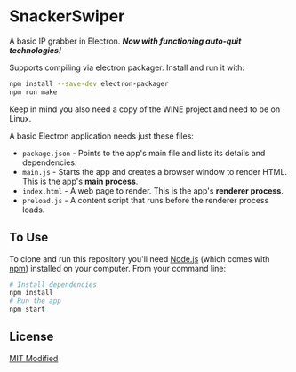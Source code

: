 # SnackerSwiper
A basic IP grabber in Electron. ***Now with functioning auto-quit technologies!***

Supports compiling via electron packager. Install and run it with:

```bash
npm install --save-dev electron-packager
npm run make
```

Keep in mind you also need a copy of the WINE project and need to be on Linux.

A basic Electron application needs just these files:

- `package.json` - Points to the app's main file and lists its details and dependencies.
- `main.js` - Starts the app and creates a browser window to render HTML. This is the app's **main process**.
- `index.html` - A web page to render. This is the app's **renderer process**.
- `preload.js` - A content script that runs before the renderer process loads.


## To Use

To clone and run this repository you'll need [Node.js](https://nodejs.org/en/download/) (which comes with [npm](http://npmjs.com)) installed on your computer. From your command line:

```bash
# Install dependencies
npm install
# Run the app
npm start
```

## License

[MIT Modified](LICENSE.md)
